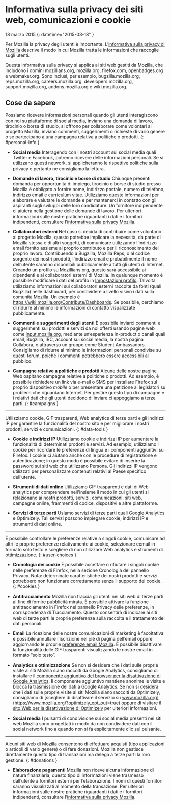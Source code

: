 # Informativa sulla privacy dei siti web, comunicazioni e cookie

18 marzo 2015
{: datetime="2015-03-18" }

Per Mozilla la privacy degli utenti è importante. L’[informativa sulla privacy di Mozilla](https://www.mozilla.org/privacy/) descrive il modo in cui Mozilla tratta le informazioni che raccoglie sugli utenti.

Questa informativa sulla privacy si applica ai siti web gestiti da Mozilla, che includono i domini mozillians.org, mozilla.org, firefox.com, openbadges.org e webmaker.org. Sono inclusi, per esempio, bugzilla.mozilla.org, reps.mozilla.org, careers.mozilla.org, developers.mozilla.org, support.mozilla.org, addons.mozilla.org e wiki.mozilla.org.

## Cose da sapere

Possiamo ricevere informazioni personali quando gli utenti interagiscono con noi su piattaforme di social media, inviano una domanda di lavoro, tirocinio o borsa di studio, si offrono per collaborare come volontari al progetto Mozilla, inviano commenti, suggerimenti o richieste di vario genere o se partecipano a una campagna relativa a politiche o prodotti.
{: #personal-info }

* **Social media** Interagendo con i nostri account sui social media quali Twitter e Facebook, potremo ricevere delle informazioni personali. Se si utilizzano questi network, si applicheranno le rispettive politiche sulla privacy e pertanto ne consigliamo la lettura.

* **Domande di lavoro, tirocinio e borse di studio** Chiunque presenti domanda per opportunità di impiego, tirocinio o borse di studio presso Mozilla è obbligato a fornire nome, indirizzo postale, numero di telefono, indirizzo email e curriculum vitae. Utilizziamo queste informazioni per elaborare e valutare le domande e per mantenerci in contatto con gli aspiranti sugli sviluppi delle loro candidature. Un fornitore indipendente ci aiuterà nella gestione delle domande di lavoro. Per ulteriori informazioni sulle nostre pratiche riguardanti i dati e i fornitori indipendenti, consultare l’[informativa sulla privacy Mozilla](https://www.mozilla.org/privacy/).

* **Collaboratori esterni** Nel caso si decida di contribuire come volontario al progetto Mozilla, questo potrebbe implicare la necessità, da parte di Mozilla stessa e di altri soggetti, di comunicare utilizzando l’indirizzo email fornito assieme al proprio contributo e per il riconoscimento del proprio lavoro. Contribuendo a Bugzilla, Mozilla Reps, o al codice sorgente dei nostri prodotti, l’indirizzo email e probabilmente il nome dell’utente saranno disponibili pubblicamente a tutti gli utenti di Internet. Creando un profilo su Mozillians.org, questo sarà accessibile ai dipendenti e ai collaboratori esterni di Mozilla. In qualunque momento è possibile modificare i dati del profilo in [Impostazioni profilo](https://mozillians.org/user/edit). Talvolta utilizziamo informazioni sui collaboratori esterni raccolte da fonti (quali Bugzilla) nelle dashboard, per condividere a livello visivo i dati sulla comunità Mozilla. Un esempio è <https://wiki.mozilla.org/Contribute/Dashboards>. Se possibile, cerchiamo di ridurre al minimo le informazioni di contatto visualizzate pubblicamente.

* **Commenti e suggerimenti degli utenti** È possibile inviarci commenti e suggerimenti sui prodotti e servizi da noi offerti usando pagine web come [input.mozilla.org](https://input.mozilla.org/), mediante un’esperienza in-product o canali quali email, Bugzilla, IRC, account sui social media, la nostra pagina Collabora, o attraverso un gruppo come Student Ambassadors. Consigliamo di ridurre al minimo le informazioni personali condivise su questi forum, poiché i commenti potrebbero essere accessibili al pubblico.

* **Campagne relative a politiche e prodotti**  Alcune delle nostre pagine Web ospitano campagne relative a politiche o prodotti. Ad esempio, è possibile richiedere un link via e-mail o SMS per installare Firefox sul proprio dispositivo *mobile* o per presentare una petizione ai legislatori su problemi che riguardano Internet. Per gestire questo tipo di campagne e i relativi dati che gli utenti decidono di inviare ci appoggiamo a terze parti.
{: #campaigns }

---------------------------------------

Utilizziamo cookie, GIF trasparenti, Web analytics di terze parti e gli indirizzi IP per garantire la funzionalità del nostro sito e per migliorare i nostri prodotti, servizi e comunicazioni.
{: #data-tools }

* **Cookie e indirizzi IP** Utilizziamo cookie e indirizzi IP per aumentare la funzionalità di determinati prodotti e servizi. Ad esempio, utilizziamo i cookie per ricordare le preferenze di lingua e i componenti aggiuntivi su Firefox. I cookie ci aiutano anche con le procedure di registrazione e autenticazione; in questo modo è possibile evitare di inserire la password sui siti web che utilizzano Persona. Gli indirizzi IP vengono utilizzati per personalizzare contenuti relativi al Paese specifico dell’utente.

* **Strumenti di dati online** Utilizziamo GIF trasparenti e dati di Web analytics per comprendere nell'insieme il modo in cui gli utenti si relazionano ai nostri prodotti, servizi, comunicazioni, siti web, campagne online, frammenti di codice, dispositivi e altre piattaforme.

* **Servizi di terze parti** Usiamo servizi di terze parti quali Google Analytics e Optimizely. Tali servizi possono impiegare cookie, indirizzi IP e strumenti di dati online.

---------------------------------------

È possibile controllare le preferenze relative a singoli cookie, comunicare ad altri le proprie preferenze relativamente ai cookie, selezionare eemail in formato solo testo e scegliere di non utilizzare Web analytics e strumenti di ottimizzazione.
{: #user-choices }

* **Cronologia dei cookie** È possibile accettare o rifiutare i singoli cookie nelle preferenze di Firefox, nella sezione Cronologia del pannello Privacy. Nota: determinate caratteristiche dei nostri prodotti e servizi potrebbero non funzionare correttamente senza il supporto dei cookie.
{: #cookies }

* **Antitracciamento** Mozilla non traccia gli utenti nei siti web di terze parti al fine di fornire pubblicità mirata. È possibile attivare la funzione antitracciamento in Firefox nel pannello Privacy delle preferenze, in corrispondenza di Tracciamento. Questo consentirà di indicare ai siti web di terze parti le proprie preferenze sulla raccolta e il trattamento dei dati personali.

* **Email** La ricezione delle nostre comunicazioni di marketing è facoltativa: è possibile annullare l’iscrizione nel piè di pagina dell’email oppure aggiornando le proprie [preferenze email Mozilla](https://www.mozilla.org/newsletter/recovery/). È possibile disattivare la funzionalità delle GIF trasparenti visualizzando le nostre email in formato “solo testo”.

* **Analytics e ottimizzazione** Se non si desidera che i dati sulle proprie visite ai siti Mozilla siano raccolti da Google Analytics, consigliamo di installare il [componente aggiuntivo del browser per la disattivazione di Google Analytics](https://tools.google.com/dlpage/gaoptout). Il componente aggiuntivo mantiene anonime le visite e blocca la trasmissione dei dati a Google Analytics.
Se non si desidera che i dati sulle proprie visite ai siti Mozilla siano raccolti da Optimizely, consigliamo di [scegliere di disattivare il servizio su www.mozilla.org](https://www.mozilla.org/?optimizely_opt_out=true) oppure di visitare il [sito Web per la disattivazione di Optimizely](https://www.optimizely.com/opt_out) per ulteriori informazioni.

* **Social media** I pulsanti di condivisione sui social media presenti nei siti web Mozilla sono progettati in modo da non condividere dati con il social network fino a quando non si fa esplicitamente clic sul pulsante.

---------------------------------------

Alcuni siti web di Mozilla consentono di effettuare acquisti (tipo applicazioni o articoli di vario genere) o di fare donazioni. Mozilla non gestisce direttamente questo tipo di transazioni ma delega a terze parti la loro gestione.
{: #donations }

* **Elaborazione pagamenti** Mozilla non riceve alcuna informazione di natura finanziaria; questo tipo di informazioni viene trasmesso dall’utente a fornitori esterni per l’elaborazione. I nomi di questi fornitori saranno visualizzati al momento della transazione. Per ulteriori informazioni sulle nostre pratiche riguardanti i dati e i fornitori indipendenti, consultare l’[informativa sulla privacy Mozilla](https://www.mozilla.org/privacy/).
